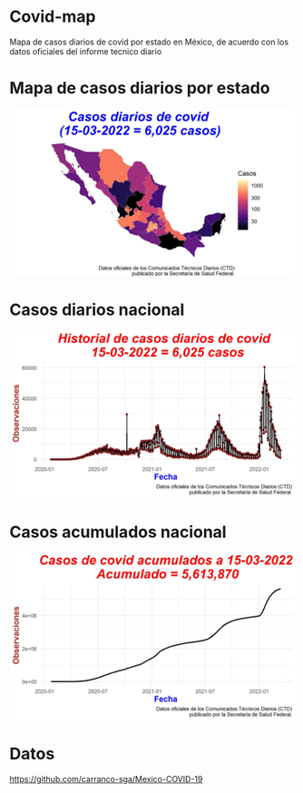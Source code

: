 # Covid-map
Mapa de casos diarios de covid por estado en México, de acuerdo con los datos oficiales del informe tecnico diario 

# Mapa de casos diarios por estado
![Alt text](casos_covid.jpg)

# Casos diarios nacional

![Alt text](diarios_covid.jpg)

# Casos acumulados nacional

![Alt text](acumulados_covid.jpg)


# Datos
https://github.com/carranco-sga/Mexico-COVID-19
